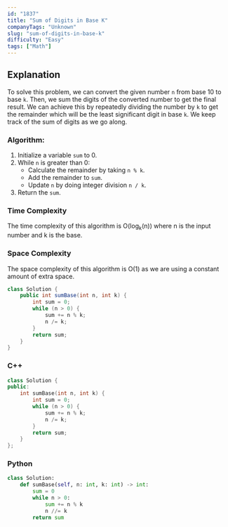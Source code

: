 ```yaml
---
id: "1837"
title: "Sum of Digits in Base K"
companyTags: "Unknown"
slug: "sum-of-digits-in-base-k"
difficulty: "Easy"
tags: ["Math"]
---
```


## Explanation
To solve this problem, we can convert the given number `n` from base 10 to base `k`. Then, we sum the digits of the converted number to get the final result. We can achieve this by repeatedly dividing the number by `k` to get the remainder which will be the least significant digit in base `k`. We keep track of the sum of digits as we go along.

### Algorithm:
1. Initialize a variable `sum` to 0.
2. While `n` is greater than 0:
   - Calculate the remainder by taking `n % k`.
   - Add the remainder to `sum`.
   - Update `n` by doing integer division `n / k`.
3. Return the `sum`.

### Time Complexity
The time complexity of this algorithm is O(log<sub>k</sub>(n)) where n is the input number and k is the base.

### Space Complexity
The space complexity of this algorithm is O(1) as we are using a constant amount of extra space.
```java
class Solution {
    public int sumBase(int n, int k) {
        int sum = 0;
        while (n > 0) {
            sum += n % k;
            n /= k;
        }
        return sum;
    }
}
```

### C++
```cpp
class Solution {
public:
    int sumBase(int n, int k) {
        int sum = 0;
        while (n > 0) {
            sum += n % k;
            n /= k;
        }
        return sum;
    }
};
```

### Python
```python
class Solution:
    def sumBase(self, n: int, k: int) -> int:
        sum = 0
        while n > 0:
            sum += n % k
            n //= k
        return sum
```